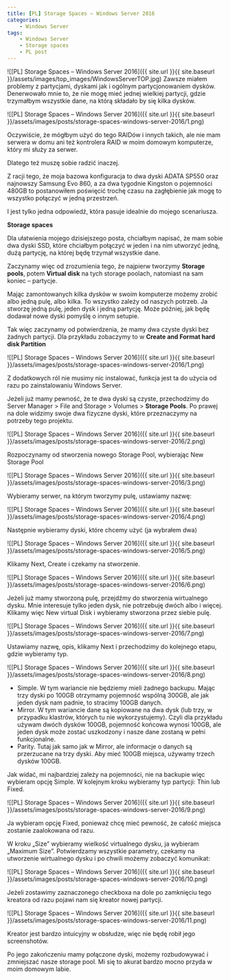 ```yaml
---
title: [PL] Storage Spaces – Windows Server 2016
categories:
    - Windows Server
tags:
    - Windows Server
    - Storage spaces
    - PL post
---
```

![[PL] Storage Spaces – Windows Server 2016]({{ site.url }}{{ site.baseurl }}/assets/images/top_images/WindowsServerTOP.jpg)
Zawsze miałem problemy z partycjami, dyskami jak i ogólnym partycjonowaniem dysków. Denerwowało mnie to, że nie mogę mieć jednej wielkiej partycji, gdzie trzymałbym wszystkie dane, na którą składało by się kilka dysków.

![[PL] Storage Spaces – Windows Server 2016]({{ site.url }}{{ site.baseurl }}/assets/images/posts/storage-spaces-windows-server-2016/1.png)

Oczywiście, że mógłbym użyć do tego RAIDów i innych takich, ale nie mam serwera w domu ani też kontrolera RAID w moim domowym komputerze, który mi służy za serwer.

Dlatego też muszę sobie radzić inaczej.

Z racji tego, że moja bazowa konfiguracja to dwa dyski ADATA SP550 oraz najnowszy Samsung Evo 860, a za dwa tygodnie Kingston o pojemności 480GB to postanowiłem poświęcić trochę czasu na zagłębienie jak mogę to wszystko połączyć w jedną przestrzeń.

I jest tylko jedna odpowiedź, która pasuje idealnie do mojego scenariusza.

**Storage spaces**

Dla ułatwienia mojego dzisiejszego posta, chciałbym napisać, że mam sobie dwa dyski SSD, które chciałbym połączyć w jeden i na nim utworzyć jedną, dużą partycję, na której będę trzymał wszystkie dane.

Zaczynamy więc od zrozumienia tego, że najpierw tworzymy **Storage pools**, potem **Virtual disk** na tych storage poolach, natomiast na sam koniec – partycje.

Mając zamontowanych kilka dysków w swoim komputerze możemy zrobić albo jedną pulę, albo kilka. To wszystko zależy od naszych potrzeb. Ja stworzę jedną pulę, jeden dysk i jedną partycję. Może później, jak będę dodawał nowe dyski pomyślę o innym setupie.

Tak więc zaczynamy od potwierdzenia, że mamy dwa czyste dyski bez żadnych partycji. Dla przykładu zobaczymy to w **Create and Format hard disk Partition**

![[PL] Storage Spaces – Windows Server 2016]({{ site.url }}{{ site.baseurl }}/assets/images/posts/storage-spaces-windows-server-2016/1.png)

Z dodatkowych ról nie musimy nic instalować, funkcja jest ta do użycia od razu po zainstalowaniu Windows Server.

Jeżeli już mamy pewność, że te dwa dyski są czyste, przechodzimy do Server Manager > File and Storage > Volumes > **Storage Pools**. Po prawej na dole widzimy swoje dwa fizyczne dyski, które przeznaczymy na potrzeby tego projektu.

![[PL] Storage Spaces – Windows Server 2016]({{ site.url }}{{ site.baseurl }}/assets/images/posts/storage-spaces-windows-server-2016/2.png)

Rozpoczynamy od stworzenia nowego Storage Pool, wybierając New Storage Pool

![[PL] Storage Spaces – Windows Server 2016]({{ site.url }}{{ site.baseurl }}/assets/images/posts/storage-spaces-windows-server-2016/3.png)

Wybieramy serwer, na którym tworzymy pulę, ustawiamy nazwę:

![[PL] Storage Spaces – Windows Server 2016]({{ site.url }}{{ site.baseurl }}/assets/images/posts/storage-spaces-windows-server-2016/4.png)

Następnie wybieramy dyski, które chcemy użyć (ja wybrałem dwa)

![[PL] Storage Spaces – Windows Server 2016]({{ site.url }}{{ site.baseurl }}/assets/images/posts/storage-spaces-windows-server-2016/5.png)

Klikamy Next, Create i czekamy na stworzenie.

![[PL] Storage Spaces – Windows Server 2016]({{ site.url }}{{ site.baseurl }}/assets/images/posts/storage-spaces-windows-server-2016/6.png)

Jeżeli już mamy stworzoną pulę, przejdźmy do stworzenia wirtualnego dysku. Mnie interesuje tylko jeden dysk, nie potrzebuję dwóch albo i więcej. Klikamy więc New virtual Disk i wybieramy stworzona przez siebie pulę.

![[PL] Storage Spaces – Windows Server 2016]({{ site.url }}{{ site.baseurl }}/assets/images/posts/storage-spaces-windows-server-2016/7.png)

Ustawiamy nazwę, opis, klikamy Next i przechodzimy do kolejnego etapu, gdzie wybieramy typ.

![[PL] Storage Spaces – Windows Server 2016]({{ site.url }}{{ site.baseurl }}/assets/images/posts/storage-spaces-windows-server-2016/8.png)

- Simple. W tym wariancie nie będziemy mieli żadnego backupu. Mając trzy dyski po 100GB otrzymamy pojemność wspólną 300GB, ale jak jeden dysk nam padnie, to stracimy 100GB danych.
- Mirror. W tym wariancie dane są kopiowane na dwa dysk (lub trzy, w przypadku klastrów, których tu nie wykorzystujemy). Czyli dla przykładu używam dwóch dysków 100GB, pojemność końcowa wynosi 100GB, ale jeden dysk może zostać uszkodzony i nasze dane zostaną w pełni funkcjonalne.
- Parity. Tutaj jak samo jak w Mirror, ale informacje o danych są przerzucane na trzy dyski. Aby mieć 100GB miejsca, używamy trzech dysków 100GB.

Jak widać, mi najbardziej zależy na pojemności, nie na backupie więc wybieram opcję Simple. W kolejnym kroku wybieramy typ partycji: Thin lub Fixed.

![[PL] Storage Spaces – Windows Server 2016]({{ site.url }}{{ site.baseurl }}/assets/images/posts/storage-spaces-windows-server-2016/9.png)

Ja wybieram opcję Fixed, ponieważ chcę mieć pewność, że całość miejsca zostanie zaalokowana od razu.

W kroku „Size” wybieramy wielkość virtualnego dysku, ja wybieram „Maximum Size”. Potwierdzamy wszystkie parametry, czekamy na utworzenie wirtualnego dysku i po chwili możemy zobaczyć komunikat:

![[PL] Storage Spaces – Windows Server 2016]({{ site.url }}{{ site.baseurl }}/assets/images/posts/storage-spaces-windows-server-2016/10.png)

Jeżeli zostawimy zaznaczonego checkboxa na dole po zamknięciu tego kreatora od razu pojawi nam się kreator nowej partycji.

![[PL] Storage Spaces – Windows Server 2016]({{ site.url }}{{ site.baseurl }}/assets/images/posts/storage-spaces-windows-server-2016/11.png)

Kreator jest bardzo intuicyjny w obsłudze, więc nie będę robił jego screenshotów.

Po jego zakończeniu mamy połączone dyski, możemy rozbudowywać i zmniejszać nasze storage pool. Mi się to akurat bardzo mocno przyda w moim domowym labie.
